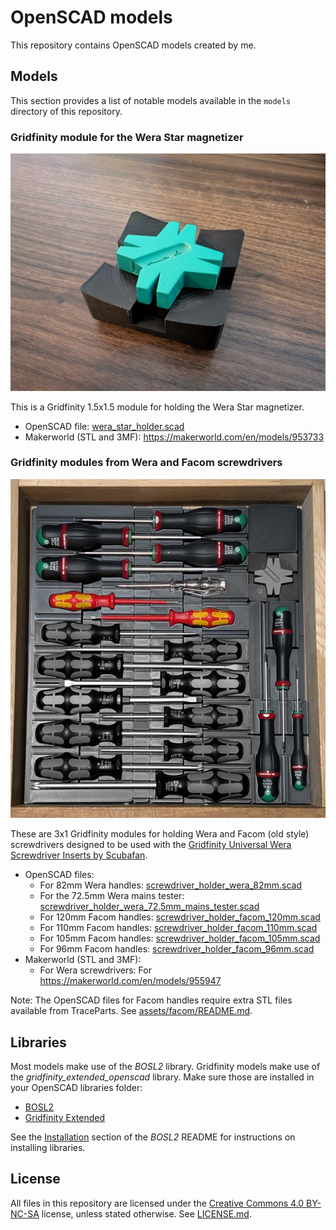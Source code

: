 # OpenSCAD models

This repository contains OpenSCAD models created by me.


## Models

This section provides a list of notable models available in the `models` directory of this repository.

### Gridfinity module for the Wera Star magnetizer

![](images/wera_star_holder_small.jpg)

This is a Gridfinity 1.5x1.5 module for holding the Wera Star magnetizer.

- OpenSCAD file: [wera_star_holder.scad](models/gridfinity/wera_star_holder.scad)
- Makerworld (STL and 3MF): https://makerworld.com/en/models/953733

### Gridfinity modules from Wera and Facom screwdrivers

![](images/screwdriver_holder_small.jpg)

These are 3x1 Gridfinity modules for holding Wera and Facom (old style) screwdrivers
designed to be used with the [Gridfinity Universal Wera Screwdriver Inserts by Scubafan](https://makerworld.com/en/models/475390#profileId-393764).

- OpenSCAD files:
    - For 82mm Wera handles: [screwdriver_holder_wera_82mm.scad](models/gridfinity/screwdriver_holder_wera_82mm.scad)
    - For the 72.5mm Wera mains tester: [screwdriver_holder_wera_72.5mm_mains_tester.scad](models/gridfinity/screwdriver_holder_wera_72.5mm_mains_tester.scad)
    - For 120mm Facom handles: [screwdriver_holder_facom_120mm.scad](models/gridfinity/screwdriver_holder_facom_120mm.scad)
    - For 110mm Facom handles: [screwdriver_holder_facom_110mm.scad](models/gridfinity/screwdriver_holder_facom_110mm.scad)
    - For 105mm Facom handles: [screwdriver_holder_facom_105mm.scad](models/gridfinity/screwdriver_holder_facom_105mm.scad)
    - For 96mm Facom handles: [screwdriver_holder_facom_96mm.scad](models/gridfinity/screwdriver_holder_facom_96mm.scad)
- Makerworld (STL and 3MF):
    - For Wera screwdrivers: For https://makerworld.com/en/models/955947

Note: The OpenSCAD files for Facom handles require extra STL files available from TraceParts. See [assets/facom/README.md](assets/facom/README.md).

## Libraries

Most models make use of the _BOSL2_ library.
Gridfinity models make use of the _gridfinity_extended_openscad_ library.
Make sure those are installed in your OpenSCAD libraries folder:

- [BOSL2](https://github.com/BelfrySCAD/BOSL2)
- [Gridfinity Extended](https://github.com/ostat/gridfinity_extended_openscad)

See the [Installation](https://github.com/BelfrySCAD/BOSL2?tab=readme-ov-file#installation) section of the _BOSL2_ README for instructions on installing libraries.


## License

All files in this repository are licensed under the [Creative Commons 4.0 BY-NC-SA](https://creativecommons.org/licenses/by-nc-sa/4.0/) license, unless stated otherwise.
See [LICENSE.md](./LICENSE.md).
